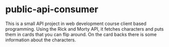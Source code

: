 # public-api-consumer
This is a small API project in web development course client based programming.
Using the Rick and Morty API, it fetches characters and puts them in cards that you can flip around. On the card backs there is some
information about the characters.
